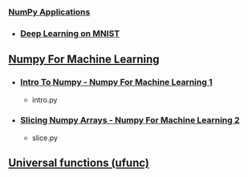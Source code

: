 
### [NumPy Applications](https://numpy.org/numpy-tutorials/)
  - ### [Deep Learning on MNIST](https://numpy.org/numpy-tutorials/content/tutorial-deep-learning-on-mnist.html)
  
## [Numpy For Machine Learning](https://www.youtube.com/watch?v=gnKbAAVUzro&list=PLCC34OHNcOtpalASMlX2HHdsLNipyyhbK)
- ### [Intro To Numpy - Numpy For Machine Learning 1](https://www.youtube.com/watch?v=gnKbAAVUzro)
  - intro.py
- ### [Slicing Numpy Arrays - Numpy For Machine Learning 2](https://www.youtube.com/watch?v=PbKOrSottRQ&list=PLCC34OHNcOtpalASMlX2HHdsLNipyyhbK&index=2)
  - slice.py

## [Universal functions (ufunc)](https://numpy.org/doc/2.0/reference/ufuncs.html)

